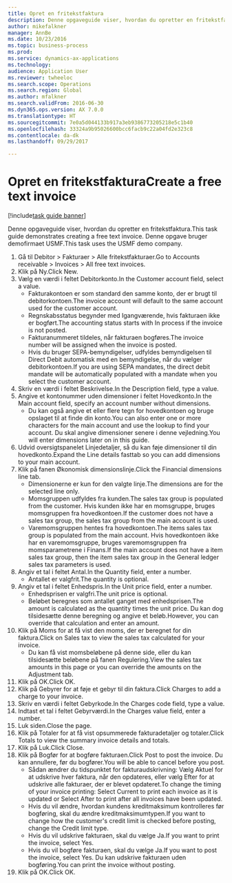 ```yaml
--- 
title: Opret en fritekstfaktura
description: Denne opgaveguide viser, hvordan du opretter en fritekstfaktura.
author: mikefalkner
manager: AnnBe
ms.date: 10/23/2016
ms.topic: business-process
ms.prod: 
ms.service: dynamics-ax-applications
ms.technology: 
audience: Application User
ms.reviewer: twheeloc
ms.search.scope: Operations
ms.search.region: Global
ms.author: mfalkner
ms.search.validFrom: 2016-06-30
ms.dyn365.ops.version: AX 7.0.0
ms.translationtype: HT
ms.sourcegitcommit: 7e0a5d044133b917a3eb9386773205218e5c1b40
ms.openlocfilehash: 33324a9b95026600bcc6facb9c22a04fd2e323c8
ms.contentlocale: da-dk
ms.lasthandoff: 09/29/2017

---
```

# <a name="create-a-free-text-invoice"></a><span data-ttu-id="5179f-103">Opret en fritekstfaktura</span><span class="sxs-lookup"><span data-stu-id="5179f-103">Create a free text invoice</span></span>

[!include[task guide banner](../../includes/task-guide-banner.md)]

<span data-ttu-id="5179f-104">Denne opgaveguide viser, hvordan du opretter en fritekstfaktura.</span><span class="sxs-lookup"><span data-stu-id="5179f-104">This task guide demonstrates creating a free text invoice.</span></span> <span data-ttu-id="5179f-105">Denne opgave bruger demofirmaet USMF.</span><span class="sxs-lookup"><span data-stu-id="5179f-105">This task uses the USMF demo company.</span></span>

1. <span data-ttu-id="5179f-106">Gå til Debitor > Fakturaer > Alle fritekstfakturaer.</span><span class="sxs-lookup"><span data-stu-id="5179f-106">Go to Accounts receivable > Invoices > All free text invoices.</span></span>
2. <span data-ttu-id="5179f-107">Klik på Ny.</span><span class="sxs-lookup"><span data-stu-id="5179f-107">Click New.</span></span>
3. <span data-ttu-id="5179f-108">Vælg en værdi i feltet Debitorkonto.</span><span class="sxs-lookup"><span data-stu-id="5179f-108">In the Customer account field, select a value.</span></span>
    * <span data-ttu-id="5179f-109">Fakturakontoen er som standard den samme konto, der er brugt til debitorkontoen.</span><span class="sxs-lookup"><span data-stu-id="5179f-109">The invoice account will default to the same account used for the customer account.</span></span>   
    * <span data-ttu-id="5179f-110">Regnskabsstatus begynder med Igangværende, hvis fakturaen ikke er bogført.</span><span class="sxs-lookup"><span data-stu-id="5179f-110">The accounting status starts with In process if the invoice is not posted.</span></span>   
    * <span data-ttu-id="5179f-111">Fakturanummeret tildeles, når fakturaen bogføres.</span><span class="sxs-lookup"><span data-stu-id="5179f-111">The invoice number will be assigned when the invoice is posted.</span></span>  
    * <span data-ttu-id="5179f-112">Hvis du bruger SEPA-bemyndigelser, udfyldes bemyndigelsen til Direct Debit automatisk med en bemyndigelse, når du vælger debitorkontoen.</span><span class="sxs-lookup"><span data-stu-id="5179f-112">If you are using SEPA mandates, the direct debit mandate will be automatically populated with a mandate when you select the customer account.</span></span>  
4. <span data-ttu-id="5179f-113">Skriv en værdi i feltet Beskrivelse.</span><span class="sxs-lookup"><span data-stu-id="5179f-113">In the Description field, type a value.</span></span>
5. <span data-ttu-id="5179f-114">Angive et kontonummer uden dimensioner i feltet Hovedkonto.</span><span class="sxs-lookup"><span data-stu-id="5179f-114">In the Main account field, specify an account number without dimensions.</span></span>
    * <span data-ttu-id="5179f-115">Du kan også angive et eller flere tegn for hovedkontoen og bruge opslaget til at finde din konto.</span><span class="sxs-lookup"><span data-stu-id="5179f-115">You can also enter one or more characters for the main account and use the lookup to find your account.</span></span> <span data-ttu-id="5179f-116">Du skal angive dimensioner senere i denne vejledning.</span><span class="sxs-lookup"><span data-stu-id="5179f-116">You will enter dimensions later on in this guide.</span></span>  
6. <span data-ttu-id="5179f-117">Udvid oversigtspanelet Linjedetaljer, så du kan føje dimensioner til din hovedkonto.</span><span class="sxs-lookup"><span data-stu-id="5179f-117">Expand the Line details fasttab so you can add dimensions to your main account.</span></span>
7. <span data-ttu-id="5179f-118">Klik på fanen Økonomisk dimensionslinje.</span><span class="sxs-lookup"><span data-stu-id="5179f-118">Click the Financial dimensions line tab.</span></span>
    * <span data-ttu-id="5179f-119">Dimensionerne er kun for den valgte linje.</span><span class="sxs-lookup"><span data-stu-id="5179f-119">The dimensions are for the selected line only.</span></span>    
    * <span data-ttu-id="5179f-120">Momsgruppen udfyldes fra kunden.</span><span class="sxs-lookup"><span data-stu-id="5179f-120">The sales tax group is populated from the customer.</span></span> <span data-ttu-id="5179f-121">Hvis kunden ikke har en momsgruppe, bruges momsgruppen fra hovedkontoen.</span><span class="sxs-lookup"><span data-stu-id="5179f-121">If the customer does not have a sales tax group, the sales tax group from the main account is used.</span></span>  
    * <span data-ttu-id="5179f-122">Varemomsgruppen hentes fra hovedkontoen.</span><span class="sxs-lookup"><span data-stu-id="5179f-122">The items sales tax group is populated from the main account.</span></span> <span data-ttu-id="5179f-123">Hvis hovedkontoen ikke har en varemomsgruppe, bruges varemomsgruppen fra momsparametrene i Finans.</span><span class="sxs-lookup"><span data-stu-id="5179f-123">If the main account does not have a item sales tax group, then the item sales tax group in the General ledger sales tax parameters is used.</span></span>    
8. <span data-ttu-id="5179f-124">Angiv et tal i feltet Antal.</span><span class="sxs-lookup"><span data-stu-id="5179f-124">In the Quantity field, enter a number.</span></span>
    * <span data-ttu-id="5179f-125">Antallet er valgfrit.</span><span class="sxs-lookup"><span data-stu-id="5179f-125">The quantity is optional.</span></span>  
9. <span data-ttu-id="5179f-126">Angiv et tal i feltet Enhedspris.</span><span class="sxs-lookup"><span data-stu-id="5179f-126">In the Unit price field, enter a number.</span></span>
    * <span data-ttu-id="5179f-127">Enhedsprisen er valgfri.</span><span class="sxs-lookup"><span data-stu-id="5179f-127">The unit price is optional.</span></span>  
    * <span data-ttu-id="5179f-128">Beløbet beregnes som antallet ganget med enhedsprisen.</span><span class="sxs-lookup"><span data-stu-id="5179f-128">The amount is calculated as the quantity times the unit price.</span></span> <span data-ttu-id="5179f-129">Du kan dog tilsidesætte denne beregning og angive et beløb.</span><span class="sxs-lookup"><span data-stu-id="5179f-129">However, you can override that calculation and enter an amount.</span></span>  
10. <span data-ttu-id="5179f-130">Klik på Moms for at få vist den moms, der er beregnet for din faktura.</span><span class="sxs-lookup"><span data-stu-id="5179f-130">Click on Sales tax to view the sales tax calculated for your invoice.</span></span>
    * <span data-ttu-id="5179f-131">Du kan få vist momsbeløbene på denne side, eller du kan tilsidesætte beløbene på fanen Regulering.</span><span class="sxs-lookup"><span data-stu-id="5179f-131">View the sales tax amounts in this page or you can override the amounts on the Adjustment tab.</span></span>  
11. <span data-ttu-id="5179f-132">Klik på OK.</span><span class="sxs-lookup"><span data-stu-id="5179f-132">Click OK.</span></span>
12. <span data-ttu-id="5179f-133">Klik på Gebyrer for at føje et gebyr til din faktura.</span><span class="sxs-lookup"><span data-stu-id="5179f-133">Click Charges to add a charge to your invoice.</span></span> 
13. <span data-ttu-id="5179f-134">Skriv en værdi i feltet Gebyrkode.</span><span class="sxs-lookup"><span data-stu-id="5179f-134">In the Charges code field, type a value.</span></span>
14. <span data-ttu-id="5179f-135">Indtast et tal i feltet Gebyrværdi.</span><span class="sxs-lookup"><span data-stu-id="5179f-135">In the Charges value field, enter a number.</span></span>
15. <span data-ttu-id="5179f-136">Luk siden.</span><span class="sxs-lookup"><span data-stu-id="5179f-136">Close the page.</span></span>
16. <span data-ttu-id="5179f-137">Klik på Totaler for at få vist opsummerede fakturadetaljer og totaler.</span><span class="sxs-lookup"><span data-stu-id="5179f-137">Click Totals to view the summary invoice details and totals.</span></span>
17. <span data-ttu-id="5179f-138">Klik på Luk.</span><span class="sxs-lookup"><span data-stu-id="5179f-138">Click Close.</span></span>
18. <span data-ttu-id="5179f-139">Klik på Bogfør for at bogføre fakturaen.</span><span class="sxs-lookup"><span data-stu-id="5179f-139">Click Post to post the invoice.</span></span> <span data-ttu-id="5179f-140">Du kan annullere, før du bogfører.</span><span class="sxs-lookup"><span data-stu-id="5179f-140">You will be able to cancel before you post.</span></span>
    * <span data-ttu-id="5179f-141">Sådan ændrer du tidspunktet for fakturaudskrivning: Vælg Aktuel for at udskrive hver faktura, når den opdateres, eller vælg Efter for at udskrive alle fakturaer, der er blevet opdateret.</span><span class="sxs-lookup"><span data-stu-id="5179f-141">To change the timing of your invoice printing:  Select Current to print each invoice as it is updated   or  Select After to print after all invoices have been updated.</span></span>  
    * <span data-ttu-id="5179f-142">Hvis du vil ændre, hvordan kundens kreditmaksimum kontrolleres før bogføring, skal du ændre kreditmaksimumtypen.</span><span class="sxs-lookup"><span data-stu-id="5179f-142">If you want to change how the customer's credit limit is checked before posting, change the Credit limit type.</span></span>  
    * <span data-ttu-id="5179f-143">Hvis du vil udskrive fakturaen, skal du vælge Ja.</span><span class="sxs-lookup"><span data-stu-id="5179f-143">If you want to print the invoice, select Yes.</span></span>  
    * <span data-ttu-id="5179f-144">Hvis du vil bogføre fakturaen, skal du vælge Ja.</span><span class="sxs-lookup"><span data-stu-id="5179f-144">If you want to post the invoice, select Yes.</span></span> <span data-ttu-id="5179f-145">Du kan udskrive fakturaen uden bogføring.</span><span class="sxs-lookup"><span data-stu-id="5179f-145">You can print the invoice without posting.</span></span>  
19. <span data-ttu-id="5179f-146">Klik på OK.</span><span class="sxs-lookup"><span data-stu-id="5179f-146">Click OK.</span></span>


